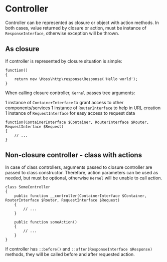 # Controller

Controller can be represented as closure or object with action methods.
In both cases, value returned by closure or action, must be instance of `ResponseInterface`, otherwise exception will be thrown.

## As closure

If controller is represented by closure situation is simple:

	function()
	{
		return new \Moss\http\response\Response('Hello world');
	}

When calling closure controller, `Kernel` passes tree arguments:

 1 instance of `ContainerInterface` to grant access to other components/services
 1 instance of `RouterInterface` to help in URL creation
 1 instance of `RequestInterface` for easy access to request data

	function(ContainerInterface $Container, RouterInterface $Router, RequestInterface $Request)
	{
		// ...
	}

## Non-closure controller - class with actions

In case of class controllers, arguments passed to closure controller are passed to class constructor.
Therefore, action parameters can be used as needed, but must be optional, otherwise `Kernel` will be unable to call action.

	class SomeController
	{
		public function __controller(ContainerInterface $Container, RouterInterface $Router, RequestInterface $Request)
		{
			// ...
		}

		public function someAction()
		{
			// ...
		}
	}

If controller has `::before()` and `::after(ResponseInterface $Response)` methods, they will be called before and after requested action.